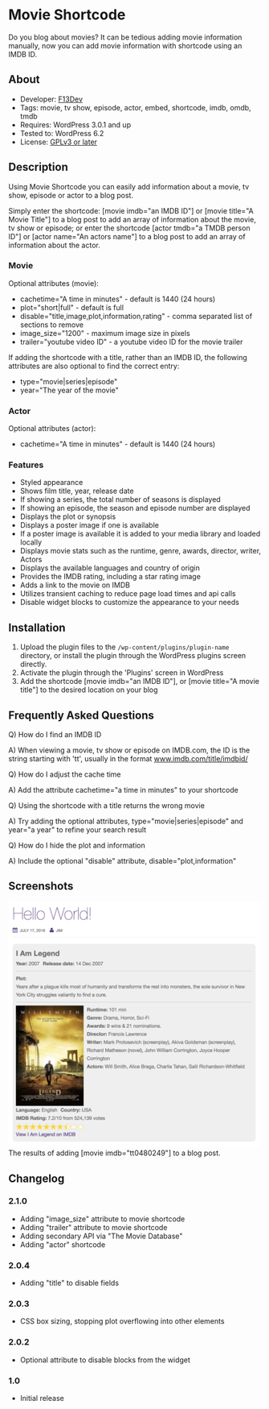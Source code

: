 # Movie Shortcode
Do you blog about movies? It can be tedious adding movie information manually, now you can add movie information with shortcode using an IMDB ID.


## About
* Developer: [F13Dev](http://f13dev.com)
* Tags: movie, tv show, episode, actor, embed, shortcode, imdb, omdb, tmdb
* Requires: WordPress 3.0.1 and up
* Tested to: WordPress 6.2
* License: [GPLv3 or later](http://www.gnu.org/licenses/gpl-3.0.html)


## Description
Using Movie Shortcode you can easily add information about a movie, tv show, episode or actor to a blog post.

Simply enter the shortcode: [movie imdb="an IMDB ID"] or [movie title="A Movie Title"] to a blog post to add an array of information about the movie, tv show or episode; or enter the shortcode [actor tmdb="a TMDB person ID"] or [actor name="An actors name"] to a blog post to add an array of information about the actor.


### Movie
Optional attributes (movie):
* cachetime="A time in minutes" - default is 1440 (24 hours)
* plot="short|full" - default is full
* disable="title,image,plot,information,rating" - comma separated list of sections to remove
* image_size="1200" - maximum image size in pixels
* trailer="youtube video ID" - a youtube video ID for the movie trailer

If adding the shortcode with a title, rather than an IMDB ID, the following attributes are also optional to find the correct entry:
* type="movie|series|episode"
* year="The year of the movie"


### Actor
Optional attributes (actor):
* cachetime="A time in minutes" - default is 1440 (24 hours)


### Features
* Styled appearance
* Shows film title, year, release date
* If showing a series, the total number of seasons is displayed
* If showing an episode, the season and episode number are displayed
* Displays the plot or synopsis
* Displays a poster image if one is available
* If a poster image is available it is added to your media library and loaded locally
* Displays movie stats such as the runtime, genre, awards, director, writer, Actors
* Displays the available languages and country of origin
* Provides the IMDB rating, including a star rating image
* Adds a link to the movie on IMDB
* Utilizes transient caching to reduce page load times and api calls
* Disable widget blocks to customize the appearance to your needs


## Installation
1. Upload the plugin files to the `/wp-content/plugins/plugin-name` directory, or install the plugin through the WordPress plugins screen directly.
2. Activate the plugin through the 'Plugins' screen in WordPress
3. Add the shortcode [movie imdb="an IMDB ID"], or [movie title="A movie title"] to the desired location on your blog


## Frequently Asked Questions
Q) How do I find an IMDB ID

A) When viewing a movie, tv show or episode on IMDB.com, the ID is the string starting with 'tt', usually in the format www.imdb.com/title/imdbid/

Q) How do I adjust the cache time

A) Add the attribute cachetime="a time in minutes" to your shortcode

Q) Using the shortcode with a title returns the wrong movie

A) Try adding the optional attributes, type="movie|series|episode" and year="a year" to refine your search result

Q) How do I hide the plot and information

A) Include the optional "disable" attribute, disable="plot,information"


## Screenshots
![Movie Shortcode screenshot](screenshot-1.png)
The results of adding [movie imdb="tt0480249"] to a blog post.

## Changelog
### 2.1.0
* Adding "image_size" attribute to movie shortcode
* Adding "trailer" attribute to movie shortcode
* Adding secondary API via "The Movie Database"
* Adding "actor" shortcode

### 2.0.4
* Adding "title" to disable fields

### 2.0.3
* CSS box sizing, stopping plot overflowing into other elements

### 2.0.2
* Optional attribute to disable blocks from the widget

### 1.0
* Initial release
